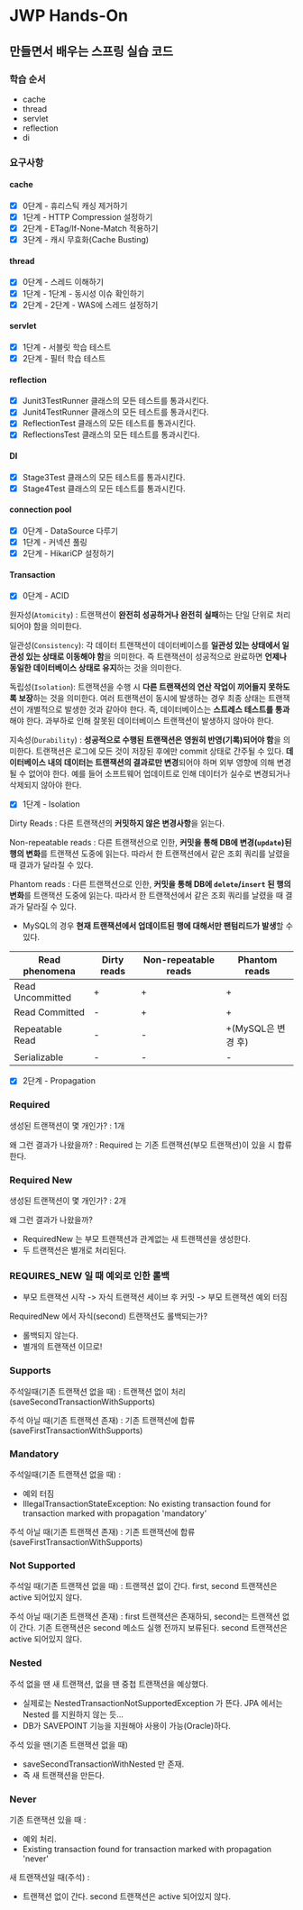 # JWP Hands-On

## 만들면서 배우는 스프링 실습 코드

### 학습 순서

- cache
- thread
- servlet
- reflection
- di

### 요구사항

#### cache

- [x] 0단계 - 휴리스틱 캐싱 제거하기
- [x] 1단계 - HTTP Compression 설정하기
- [x] 2단계 - ETag/If-None-Match 적용하기
- [x] 3단계 - 캐시 무효화(Cache Busting)

#### thread

- [x] 0단계 - 스레드 이해하기
- [x] 1단계 - 1단계 - 동시성 이슈 확인하기
- [x] 2단계 - 2단계 - WAS에 스레드 설정하기

#### servlet

- [x] 1단계 - 서블릿 학습 테스트
- [x] 2단계 - 필터 학습 테스트

#### reflection

- [x] Junit3TestRunner 클래스의 모든 테스트를 통과시킨다.
- [x] Junit4TestRunner 클래스의 모든 테스트를 통과시킨다.
- [x] ReflectionTest 클래스의 모든 테스트를 통과시킨다.
- [x] ReflectionsTest 클래스의 모든 테스트를 통과시킨다.

#### DI

- [x] Stage3Test 클래스의 모든 테스트를 통과시킨다.
- [x] Stage4Test 클래스의 모든 테스트를 통과시킨다.

#### connection pool

- [x] 0단계 - DataSource 다루기
- [x] 1단계 - 커넥션 풀링
- [x] 2단계 - HikariCP 설정하기

#### Transaction

- [x] 0단계 - ACID

원자성(`Atomicity`) :
트랜잭션이 **완전히 성공하거나 완전히 실패**하는 단일 단위로 처리되어야 함을 의미한다.

일관성(`Consistency`): 각 데이터 트랜잭션이 데이터베이스를 **일관성 있는 상태에서 일관성 있는 상태로 이동해야 함**을 의미한다. 즉 트랜잭션이 성공적으로 완료하면 **언제나 동일한 데이터베이스 상태로
유지**하는 것을 의미한다.

독립성(`Isolation`): 트랜잭션을 수행 시 **다른 트랜잭션의 연산 작업이 끼어들지 못하도록 보장**하는 것을 의미한다. 여러 트랜잭션이 동시에 발생하는 경우 최종 상태는 트랜잭션이 개별적으로 발생한 것과
같아야 한다. 즉, 데이터베이스는 **스트레스 테스트를 통과**해야 한다. 과부하로 인해 잘못된 데이터베이스 트랜잭션이 발생하지 않아야 한다.

지속성(`Durability`) : **성공적으로 수행된 트랜잭션은 영원히 반영(기록)되어야 함**을 의미한다. 트랜잭션은 로그에 모든 것이 저장된 후에만 commit 상태로 간주될 수 있다. **데이터베이스 내의
데이터는 트랜잭션의 결과로만 변경**되어야 하며 외부 영향에 의해 변경될 수 없어야 한다. 예를 들어 소프트웨어 업데이트로 인해 데이터가 실수로 변경되거나 삭제되지 않아야 한다.

- [x] 1단계 - Isolation

Dirty Reads : 다른 트랜잭션의 **커밋하지 않은 변경사항**을 읽는다.

Non-repeatable reads : 다른 트랜잭션으로 인한, **커밋을 통해 DB에 변경(`update`)된 행의 변화**를 트랜잭션 도중에 읽는다. 따라서 한 트랜잭션에서 같은 조회 쿼리를 날렸을 때 결과가
달라질 수 있다.

Phantom reads : 다른 트랜잭션으로 인한, **커밋을 통해 DB에 `delete`/`insert` 된 행의 변화**를 트랜잭션 도중에 읽는다. 따라서 한 트랜잭션에서 같은 조회 쿼리를 날렸을 때 결과가
달라질 수 있다.

- MySQL의 경우 **현재 트랜잭션에서 업데이트된 행에 대해서만 팬텀리드가 발생**할 수 있다.

| Read phenomena   | Dirty reads | Non-repeatable reads | Phantom reads  |
|------------------|-------------|----------------------|----------------|
| Read Uncommitted | +           | +                    | +              |
| Read Committed   | -           | +                    | +              |
| Repeatable Read  | -           | -                    | +(MySQL은 변경 후) |
| Serializable     | -           | -                    | -              |

- [x] 2단계 - Propagation

### Required

생성된 트랜잭션이 몇 개인가? : 1개

왜 그런 결과가 나왔을까? : Required 는 기존 트랜잭션(부모 트랜잭션)이 있을 시 합류한다.

### Required New

생성된 트랜잭션이 몇 개인가? : 2개

왜 그런 결과가 나왔을까?

- RequiredNew 는 부모 트랜잭션과 관계없는 새 트랜잭션을 생성한다.
- 두 트랜잭션은 별개로 처리된다.

### REQUIRES_NEW 일 때 예외로 인한 롤백

- 부모 트랜잭션 시작 -> 자식 트랜잭션 세이브 후 커밋 -> 부모 트랜잭션 예외 터짐

RequiredNew 에서 자식(second) 트랜잭션도 롤백되는가?

- 롤백되지 않는다.
- 별개의 트랜잭션 이므로!

### Supports

주석일때(기존 트랜잭션 없을 때) : 트랜잭션 없이 처리 (saveSecondTransactionWithSupports)

주석 아닐 때(기존 트랜잭션 존재) : 기존 트랜잭션에 합류 (saveFirstTransactionWithSupports)

### Mandatory

주석일때(기존 트랜잭션 없을 때) : 
- 예외 터짐
- IllegalTransactionStateException: No existing transaction found for transaction marked with
propagation 'mandatory'

주석 아닐 때(기존 트랜잭션 존재) : 기존 트랜잭션에 합류 (saveFirstTransactionWithSupports)

### Not Supported

주석일 때(기존 트랜잭션 없을 때) : 트랜잭션 없이 간다. first, second 트랜잭션은 active 되어있지 않다.

주석 아닐 때(기존 트랜잭션 존재) : first 트랜잭션은 존재하되, second는 트랜잭션 없이 간다. 기존 트랜잭션은 second 메소드 실행 전까지 보류된다. second 트랜잭션은 active 되어있지 않다.

### Nested

주석 없을 땐 새 트랜잭션, 없을 땐 중첩 트랜잭션을 예상했다.

- 실제로는 NestedTransactionNotSupportedException 가 뜬다. JPA 에서는 Nested 를 지원하지 않는 듯...
- DB가 SAVEPOINT 기능을 지원해야 사용이 가능(Oracle)하다.

주석 있을 땐(기존 트랜잭션 없을 때)

- saveSecondTransactionWithNested 만 존재.
- 즉 새 트랜잭션을 만든다.

### Never

기존 트랜잭션 있을 때 : 
- 예외 처리. 
- Existing transaction found for transaction marked with propagation 'never'

새 트랜잭션일 때(주석) : 
- 트랜잭션 없이 간다. second 트랜잭션은 active 되어있지 않다.
